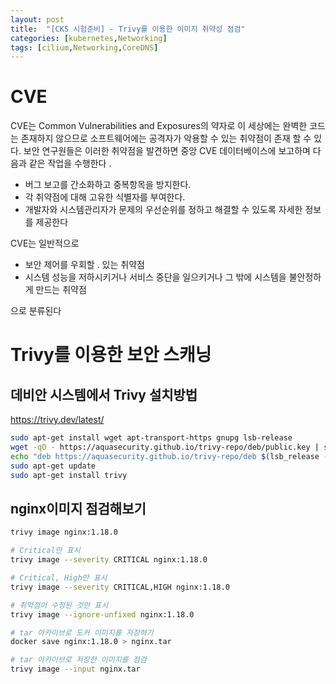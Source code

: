 ```yaml
---
layout: post
title:  "[CKS 시험준비] - Trivy를 이용한 이미지 취약성 점검"
categories: [kubernetes,Networking]
tags: [cilium,Networking,CoreDNS]
---
```


# CVE

CVE는 Common Vulnerabilities and Exposures의 약자로 이 세상에는 완벽한 코드는 존재하지 않으므로 소프트웨어에는 공격자가 악용할 수 있는 취약점이 존재 할 수 있다. 
보안 연구원들은 이러한 취약점을 발견하면 중앙 CVE 데이터베이스에 보고하며 다음과 같은 작업을 수행한다 .
- 버그 보고를 간소화하고 중복항목을 방지한다. 
- 각 취약점에 대해 고유한 식별자를 부여한다.
- 개발자와 시스템관리자가 문제의 우선순위를 정하고 해결할 수 있도록 자세한 정보를 제공한다

CVE는 일반적으로 
- 보안 제어를 우회할 . 있는 취약점
- 시스템 성능을 저하시키거나 서비스 중단을 일으키거나 그 밖에 시스템을 불안정하게 만드는 취약점

으로 분류된다

# Trivy를 이용한 보안 스캐닝
## 데비안 시스템에서 Trivy 설치방법
https://trivy.dev/latest/
```bash
sudo apt-get install wget apt-transport-https gnupg lsb-release
wget -qO - https://aquasecurity.github.io/trivy-repo/deb/public.key | sudo apt-key add -
echo "deb https://aquasecurity.github.io/trivy-repo/deb $(lsb_release -sc) main" | sudo tee /etc/apt/sources.list.d/trivy.list
sudo apt-get update
sudo apt-get install trivy
```

## nginx이미지 점검해보기

```bash
trivy image nginx:1.18.0
```

```bash
# Critical만 표시
trivy image --severity CRITICAL nginx:1.18.0

# Critical, High만 표시
trivy image --severity CRITICAL,HIGH nginx:1.18.0

# 취약점이 수정된 것만 표시
trivy image --ignore-unfixed nginx:1.18.0
```

```bash
# tar 아카이브로 도커 이미지를 저장하기
docker save nginx:1.18.0 > nginx.tar

# tar 아카이브로 저장한 이미지를 점검
trivy image --input nginx.tar
```


